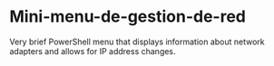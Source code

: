 # Mini-menu-de-gestion-de-red
Very brief PowerShell menu that displays information about network adapters and allows for IP address changes.
